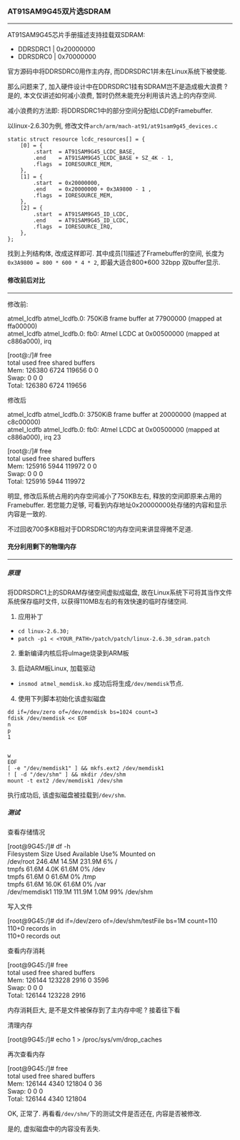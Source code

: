 ### **AT91SAM9G45双片选SDRAM**
---
AT91SAM9G45芯片手册描述支持挂载双SDRAM:

* DDRSDRC1 | 0x20000000
* DDRSDRC0 | 0x70000000

官方源码中将DDRSDRC0用作主内存, 而DDRSDRC1并未在Linux系统下被使能.

那么问题来了, 加入硬件设计中在DDRSDRC1挂有SDRAM岂不是造成极大浪费 ? 是的, 本文仅讲述如何减小浪费, 暂时仍然未能充分利用该片选上的内存空间.

减小浪费的方法即: 将DDRSDRC1中的部分空间分配给LCD的Framebuffer.

以linux-2.6.30为例, 修改文件`arch/arm/mach-at91/at91sam9g45_devices.c`
```
static struct resource lcdc_resources[] = {
    [0] = {
        .start  = AT91SAM9G45_LCDC_BASE,
        .end    = AT91SAM9G45_LCDC_BASE + SZ_4K - 1,
        .flags  = IORESOURCE_MEM,
    },
    [1] = {
        .start  = 0x20000000,
        .end    = 0x20000000 + 0x3A9800 - 1 ,
        .flags  = IORESOURCE_MEM,
    },
    [2] = {
        .start  = AT91SAM9G45_ID_LCDC,
        .end    = AT91SAM9G45_ID_LCDC,
        .flags  = IORESOURCE_IRQ,
    },
};
```
找到上列结构体, 改成这样即可.
其中成员[1]描述了Framebuffer的空间, 长度为`0x3A9800 = 800 * 600 * 4 * 2`, 即最大适合800*600 32bpp 双buffer显示.

#### 修改前后对比
---
修改前:
>
atmel_lcdfb atmel_lcdfb.0: 750KiB frame buffer at 77900000 (mapped at ffa00000)  
atmel_lcdfb atmel_lcdfb.0: fb0: Atmel LCDC at 0x00500000 (mapped at c886a000), irq

>
[root@:/]# free  
              total         used         free       shared      buffers  
  Mem:       126380         6724       119656            0            0  
 Swap:            0            0            0  
Total:       126380         6724       119656  

修改后
>
atmel_lcdfb atmel_lcdfb.0: 3750KiB frame buffer at 20000000 (mapped at c8c00000)  
atmel_lcdfb atmel_lcdfb.0: fb0: Atmel LCDC at 0x00500000 (mapped at c886a000), irq 23

>
[root@:/]# free  
              total         used         free       shared      buffers  
  Mem:       125916         5944       119972            0            0  
 Swap:            0            0            0  
Total:       125916         5944       119972  

明显, 修改后系统占用的内存空间减小了750KB左右, 释放的空间即原来占用的Framebuffer. 若您能力足够, 可看到内存地址0x20000000处存储的内容和显示内容是一致的.

不过回收700多KB相对于DDRSDRC1的内存空间来讲显得微不足道.


#### **充分利用剩下的物理内存**
---
##### **原理**

将DDRSDRC1上的SDRAM存储空间虚拟成磁盘, 故在Linux系统下可将其当作文件系统保存临时文件, 以获得110MB左右的有效快速的临时存储空间.

1. 应用补丁

* `cd linux-2.6.30;`
* `patch -p1 < <YOUR_PATH>/patch/patch/linux-2.6.30_sdram.patch`

2. 重新编译内核后将uImage烧录到ARM板

3. 启动ARM板Linux, 加载驱动

* `insmod atmel_memdisk.ko`
成功后将生成`/dev/memdisk`节点.

4. 使用下列脚本初始化该虚拟磁盘
```
dd if=/dev/zero of=/dev/memdisk bs=1024 count=3
fdisk /dev/memdisk << EOF
n
p
1


w
EOF
[ -e "/dev/memdisk1" ] && mkfs.ext2 /dev/memdisk1
! [ -d "/dev/shm" ] && mkdir /dev/shm
mount -t ext2 /dev/memdisk1 /dev/shm
```
执行成功后, 该虚拟磁盘被挂载到`/dev/shm`.

##### **测试**

查看存储情况

>
[root@9G45:/]# df -h  
Filesystem                Size      Used Available Use% Mounted on  
/dev/root               246.4M     14.5M    231.9M   6% /  
tmpfs                    61.6M      4.0K     61.6M   0% /dev  
tmpfs                    61.6M         0     61.6M   0% /tmp  
tmpfs                    61.6M     16.0K     61.6M   0% /var  
/dev/memdisk1           119.1M    111.9M      1.0M  99% /dev/shm  

写入文件

>
[root@9G45:/]# dd if=/dev/zero of=/dev/shm/testFile bs=1M count=110  
110+0 records in  
110+0 records out  

查看内存消耗

>
[root@9G45:/]# free  
              total         used         free       shared      buffers  
  Mem:       126144       123228         2916            0         3596  
 Swap:            0            0            0  
Total:       126144       123228         2916  

内存消耗巨大, 是不是文件被保存到了主内存中呢 ? 接着往下看

清理内存

>
[root@9G45:/]# echo 1 > /proc/sys/vm/drop_caches

再次查看内存

>
[root@9G45:/]# free  
              total         used         free       shared      buffers  
  Mem:       126144         4340       121804            0           36  
 Swap:            0            0            0  
Total:       126144         4340       121804  

OK, 正常了. 再看看`/dev/shm/`下的测试文件是否还在, 内容是否被修改.

是的, 虚拟磁盘中的内容没有丢失.
